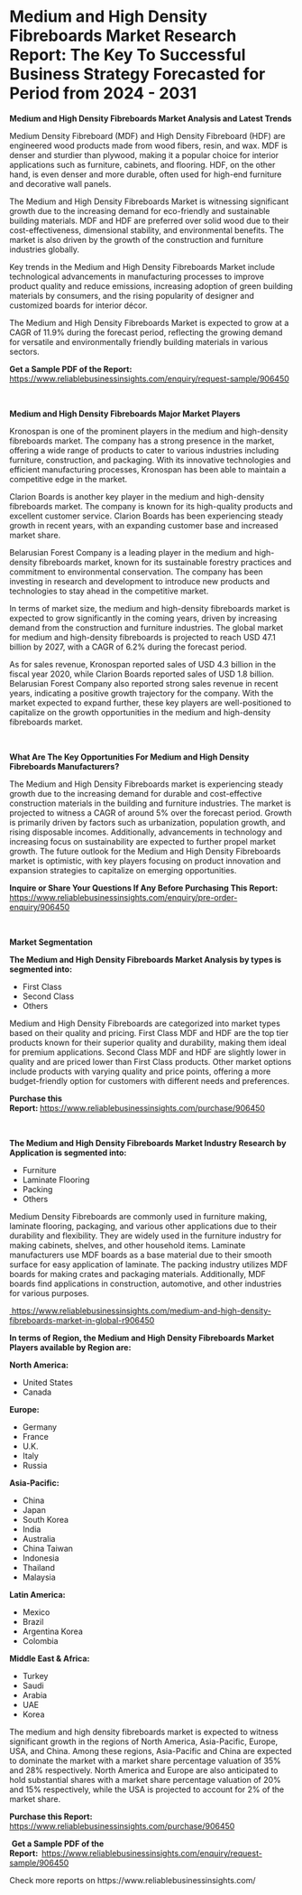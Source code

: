 <p><h1>Medium and High Density Fibreboards Market Research Report: The Key To Successful Business Strategy Forecasted for Period from 2024 - 2031</h1></p><p><strong>Medium and High Density Fibreboards Market Analysis and Latest Trends</strong></p>
<p><p>Medium Density Fibreboard (MDF) and High Density Fibreboard (HDF) are engineered wood products made from wood fibers, resin, and wax. MDF is denser and sturdier than plywood, making it a popular choice for interior applications such as furniture, cabinets, and flooring. HDF, on the other hand, is even denser and more durable, often used for high-end furniture and decorative wall panels.</p><p>The Medium and High Density Fibreboards Market is witnessing significant growth due to the increasing demand for eco-friendly and sustainable building materials. MDF and HDF are preferred over solid wood due to their cost-effectiveness, dimensional stability, and environmental benefits. The market is also driven by the growth of the construction and furniture industries globally.</p><p>Key trends in the Medium and High Density Fibreboards Market include technological advancements in manufacturing processes to improve product quality and reduce emissions, increasing adoption of green building materials by consumers, and the rising popularity of designer and customized boards for interior décor.</p><p>The Medium and High Density Fibreboards Market is expected to grow at a CAGR of 11.9% during the forecast period, reflecting the growing demand for versatile and environmentally friendly building materials in various sectors.</p></p>
<p><strong>Get a Sample PDF of the Report:&nbsp;</strong> <a href="https://www.reliablebusinessinsights.com/enquiry/request-sample/906450">https://www.reliablebusinessinsights.com/enquiry/request-sample/906450</a></p>
<p>&nbsp;</p>
<p><strong>Medium and High Density Fibreboards Major Market Players</strong></p>
<p><p>Kronospan is one of the prominent players in the medium and high-density fibreboards market. The company has a strong presence in the market, offering a wide range of products to cater to various industries including furniture, construction, and packaging. With its innovative technologies and efficient manufacturing processes, Kronospan has been able to maintain a competitive edge in the market.</p><p>Clarion Boards is another key player in the medium and high-density fibreboards market. The company is known for its high-quality products and excellent customer service. Clarion Boards has been experiencing steady growth in recent years, with an expanding customer base and increased market share.</p><p>Belarusian Forest Company is a leading player in the medium and high-density fibreboards market, known for its sustainable forestry practices and commitment to environmental conservation. The company has been investing in research and development to introduce new products and technologies to stay ahead in the competitive market.</p><p>In terms of market size, the medium and high-density fibreboards market is expected to grow significantly in the coming years, driven by increasing demand from the construction and furniture industries. The global market for medium and high-density fibreboards is projected to reach USD 47.1 billion by 2027, with a CAGR of 6.2% during the forecast period.</p><p>As for sales revenue, Kronospan reported sales of USD 4.3 billion in the fiscal year 2020, while Clarion Boards reported sales of USD 1.8 billion. Belarusian Forest Company also reported strong sales revenue in recent years, indicating a positive growth trajectory for the company. With the market expected to expand further, these key players are well-positioned to capitalize on the growth opportunities in the medium and high-density fibreboards market.</p></p>
<p>&nbsp;</p>
<p><strong>What Are The Key Opportunities For Medium and High Density Fibreboards Manufacturers?</strong></p>
<p><p>The Medium and High Density Fibreboards market is experiencing steady growth due to the increasing demand for durable and cost-effective construction materials in the building and furniture industries. The market is projected to witness a CAGR of around 5% over the forecast period. Growth is primarily driven by factors such as urbanization, population growth, and rising disposable incomes. Additionally, advancements in technology and increasing focus on sustainability are expected to further propel market growth. The future outlook for the Medium and High Density Fibreboards market is optimistic, with key players focusing on product innovation and expansion strategies to capitalize on emerging opportunities.</p></p>
<p><strong>Inquire or Share Your Questions If Any Before Purchasing This Report:</strong> <a href="https://www.reliablebusinessinsights.com/enquiry/pre-order-enquiry/906450">https://www.reliablebusinessinsights.com/enquiry/pre-order-enquiry/906450</a></p>
<p>&nbsp;</p>
<p><strong>Market Segmentation</strong></p>
<p><strong>The Medium and High Density Fibreboards Market Analysis by types is segmented into:</strong></p>
<p><ul><li>First Class</li><li>Second Class</li><li>Others</li></ul></p>
<p><p>Medium and High Density Fibreboards are categorized into market types based on their quality and pricing. First Class MDF and HDF are the top tier products known for their superior quality and durability, making them ideal for premium applications. Second Class MDF and HDF are slightly lower in quality and are priced lower than First Class products. Other market options include products with varying quality and price points, offering a more budget-friendly option for customers with different needs and preferences.</p></p>
<p><strong>Purchase this Report:&nbsp;</strong><a href="https://www.reliablebusinessinsights.com/purchase/906450">https://www.reliablebusinessinsights.com/purchase/906450</a></p>
<p>&nbsp;</p>
<p><strong>The Medium and High Density Fibreboards Market Industry Research by Application is segmented into:</strong></p>
<p><ul><li>Furniture</li><li>Laminate Flooring</li><li>Packing</li><li>Others</li></ul></p>
<p><p>Medium Density Fibreboards are commonly used in furniture making, laminate flooring, packaging, and various other applications due to their durability and flexibility. They are widely used in the furniture industry for making cabinets, shelves, and other household items. Laminate manufacturers use MDF boards as a base material due to their smooth surface for easy application of laminate. The packing industry utilizes MDF boards for making crates and packaging materials. Additionally, MDF boards find applications in construction, automotive, and other industries for various purposes.</p></p>
<p><a href="https://www.reliablebusinessinsights.com/medium-and-high-density-fibreboards-market-in-global-r906450">&nbsp;https://www.reliablebusinessinsights.com/medium-and-high-density-fibreboards-market-in-global-r906450</a></p>
<p><strong>In terms of Region, the Medium and High Density Fibreboards Market Players available by Region are:</strong></p>
<p>
    <p> <strong> North America: </strong>
        <ul>
            <li>United States</li>
            <li>Canada</li>
        </ul>
        </p> 
    <p> <strong> Europe: </strong>
        <ul>
            <li>Germany</li>
            <li>France</li>
            <li>U.K.</li>
            <li>Italy</li>
            <li>Russia</li>
        </ul>
        </p> 
    <p> <strong> Asia-Pacific: </strong>
        <ul>
            <li>China</li>
            <li>Japan</li>
            <li>South Korea</li>
            <li>India</li>
            <li>Australia</li>
            <li>China Taiwan</li>
            <li>Indonesia</li>
            <li>Thailand</li>
            <li>Malaysia</li>
        </ul>
        </p> 
    <p> <strong> Latin America: </strong>
        <ul>
            <li>Mexico</li>
            <li>Brazil</li>
            <li>Argentina Korea</li>
            <li>Colombia</li>
        </ul>
        </p> 
    <p> <strong> Middle East & Africa: </strong>
        <ul>
            <li>Turkey</li>
            <li>Saudi</li>
            <li>Arabia</li>
            <li>UAE</li>
            <li>Korea</li>
        </ul>
    </p>
    </p>
<p><p>The medium and high density fibreboards market is expected to witness significant growth in the regions of North America, Asia-Pacific, Europe, USA, and China. Among these regions, Asia-Pacific and China are expected to dominate the market with a market share percentage valuation of 35% and 28% respectively. North America and Europe are also anticipated to hold substantial shares with a market share percentage valuation of 20% and 15% respectively, while the USA is projected to account for 2% of the market share.</p></p>
<p><strong>Purchase this Report: </strong><a href="https://www.reliablebusinessinsights.com/purchase/906450">https://www.reliablebusinessinsights.com/purchase/906450</a></p>
<p>&nbsp;<strong>Get a Sample PDF of the Report:&nbsp;&nbsp;</strong><a href="https://www.reliablebusinessinsights.com/enquiry/request-sample/906450">https://www.reliablebusinessinsights.com/enquiry/request-sample/906450</a></p>
<p><strong></strong></p>
<p>Check more reports on https://www.reliablebusinessinsights.com/</p>